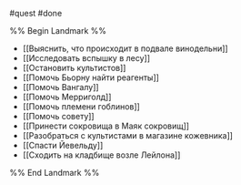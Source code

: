 #quest #done

%% Begin Landmark %%
- [[Выяснить, что происходит в подвале винодельни]]
- [[Исследовать вспышку в лесу]]
- [[Остановить культистов]]
- [[Помочь Бьорну найти реагенты]]
- [[Помочь Вангалу]]
- [[Помочь Мерриголд]]
- [[Помочь племени гоблинов]]
- [[Помочь совету]]
- [[Принести сокровища в Маяк сокровищ]]
- [[Разобраться с культистами в магазине кожевника]]
- [[Спасти Йевельду]]
- [[Сходить на кладбище возле Лейлона]]

%% End Landmark %%
